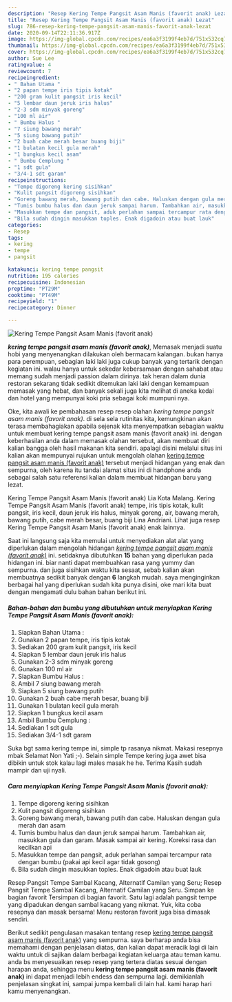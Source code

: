 ```yaml
---
description: "Resep Kering Tempe Pangsit Asam Manis (favorit anak) Lezat"
title: "Resep Kering Tempe Pangsit Asam Manis (favorit anak) Lezat"
slug: 786-resep-kering-tempe-pangsit-asam-manis-favorit-anak-lezat
date: 2020-09-14T22:11:36.917Z
image: https://img-global.cpcdn.com/recipes/ea6a3f3199f4eb7d/751x532cq70/kering-tempe-pangsit-asam-manis-favorit-anak-foto-resep-utama.jpg
thumbnail: https://img-global.cpcdn.com/recipes/ea6a3f3199f4eb7d/751x532cq70/kering-tempe-pangsit-asam-manis-favorit-anak-foto-resep-utama.jpg
cover: https://img-global.cpcdn.com/recipes/ea6a3f3199f4eb7d/751x532cq70/kering-tempe-pangsit-asam-manis-favorit-anak-foto-resep-utama.jpg
author: Sue Lee
ratingvalue: 4
reviewcount: 7
recipeingredient:
- " Bahan Utama "
- "2 papan tempe iris tipis kotak"
- "200 gram kulit pangsit iris kecil"
- "5 lembar daun jeruk iris halus"
- "2-3 sdm minyak goreng"
- "100 ml air"
- " Bumbu Halus "
- "7 siung bawang merah"
- "5 siung bawang putih"
- "2 buah cabe merah besar buang biji"
- "1 bulatan kecil gula merah"
- "1 bungkus kecil asam"
- " Bumbu Cemplung "
- "1 sdt gula"
- "3/4-1 sdt garam"
recipeinstructions:
- "Tempe digoreng kering sisihkan"
- "Kulit pangsit digoreng sisihkan"
- "Goreng bawang merah, bawang putih dan cabe. Haluskan dengan gula merah dan asam"
- "Tumis bumbu halus dan daun jeruk sampai harum. Tambahkan air, masukkan gula dan garam. Masak sampai air kering. Koreksi rasa dan kecilkan api"
- "Masukkan tempe dan pangsit, aduk perlahan sampai tercampur rata dengan bumbu (pakai api kecil agar tidak gosong)"
- "Bila sudah dingin masukkan toples. Enak digadoin atau buat lauk"
categories:
- Resep
tags:
- kering
- tempe
- pangsit

katakunci: kering tempe pangsit 
nutrition: 195 calories
recipecuisine: Indonesian
preptime: "PT29M"
cooktime: "PT49M"
recipeyield: "1"
recipecategory: Dinner

---
```



![Kering Tempe Pangsit Asam Manis (favorit anak)](https://img-global.cpcdn.com/recipes/ea6a3f3199f4eb7d/751x532cq70/kering-tempe-pangsit-asam-manis-favorit-anak-foto-resep-utama.jpg)

<b><i>kering tempe pangsit asam manis (favorit anak)</i></b>, Memasak menjadi suatu hobi yang menyenangkan dilakukan oleh bermacam kalangan. bukan hanya para perempuan, sebagian laki laki juga cukup banyak yang tertarik dengan kegiatan ini. walau hanya untuk sekedar kebersamaan dengan sahabat atau memang sudah menjadi passion dalam dirinya. tak heran dalam dunia restoran sekarang tidak sedikit ditemukan laki laki dengan kemampuan memasak yang hebat, dan banyak sekali juga kita melihat di aneka kedai dan hotel yang mempunyai koki pria sebagai koki mumpuni nya.

Oke, kita awali ke pembahasan resep resep olahan <i>kering tempe pangsit asam manis (favorit anak)</i>. di sela sela rutinitas kita, kemungkinan akan terasa membahagiakan apabila sejenak kita menyempatkan sebagian waktu untuk membuat kering tempe pangsit asam manis (favorit anak) ini. dengan keberhasilan anda dalam memasak olahan tersebut, akan membuat diri kalian bangga oleh hasil makanan kita sendiri. apalagi disini melalui situs ini kalian akan mempunyai rujukan untuk mengolah olahan <u>kering tempe pangsit asam manis (favorit anak)</u> tersebut menjadi hidangan yang enak dan sempurna, oleh karena itu tandai alamat situs ini di handphone anda sebagai salah satu referensi kalian dalam membuat hidangan baru yang lezat.

Kering Tempe Pangsit Asam Manis (favorit anak) Lia Kota Malang. Kering Tempe Pangsit Asam Manis (favorit anak) tempe, iris tipis kotak, kulit pangsit, iris kecil, daun jeruk iris halus, minyak goreng, air, bawang merah, bawang putih, cabe merah besar, buang biji Lina Andriani. Lihat juga resep Kering Tempe Pangsit Asam Manis (favorit anak) enak lainnya.


Saat ini langsung saja kita memulai untuk menyediakan alat alat yang diperlukan dalam mengolah hidangan <u><i>kering tempe pangsit asam manis (favorit anak)</i></u> ini. setidaknya dibutuhkan <b>15</b> bahan yang diperlukan pada hidangan ini. biar nanti dapat membuahkan rasa yang yummy dan sempurna. dan juga sisihkan waktu kita sesaat, sebab kalian akan membuatnya sedikit banyak dengan <b>6</b> langkah mudah. saya menginginkan berbagai hal yang diperlukan sudah kita punya disini, oke mari kita buat dengan mengamati dulu bahan bahan berikut ini.

<!--inarticleads1-->

##### Bahan-bahan dan bumbu yang dibutuhkan untuk menyiapkan Kering Tempe Pangsit Asam Manis (favorit anak):

1. Siapkan  Bahan Utama :
1. Gunakan 2 papan tempe, iris tipis kotak
1. Sediakan 200 gram kulit pangsit, iris kecil
1. Siapkan 5 lembar daun jeruk iris halus
1. Gunakan 2-3 sdm minyak goreng
1. Gunakan 100 ml air
1. Siapkan  Bumbu Halus :
1. Ambil 7 siung bawang merah
1. Siapkan 5 siung bawang putih
1. Gunakan 2 buah cabe merah besar, buang biji
1. Gunakan 1 bulatan kecil gula merah
1. Siapkan 1 bungkus kecil asam
1. Ambil  Bumbu Cemplung :
1. Sediakan 1 sdt gula
1. Sediakan 3/4-1 sdt garam


Suka bgt sama kering tempe ini, simple tp rasanya nikmat. Makasi resepnya mbak Selamat Non Yati ;-). Selain simple Tempe kering juga awet bisa dibikin untuk stok kalau lagi males masak he he. Terima Kasih sudah mampir dan uji nyali. 

<!--inarticleads2-->

##### Cara menyiapkan Kering Tempe Pangsit Asam Manis (favorit anak):

1. Tempe digoreng kering sisihkan
1. Kulit pangsit digoreng sisihkan
1. Goreng bawang merah, bawang putih dan cabe. Haluskan dengan gula merah dan asam
1. Tumis bumbu halus dan daun jeruk sampai harum. Tambahkan air, masukkan gula dan garam. Masak sampai air kering. Koreksi rasa dan kecilkan api
1. Masukkan tempe dan pangsit, aduk perlahan sampai tercampur rata dengan bumbu (pakai api kecil agar tidak gosong)
1. Bila sudah dingin masukkan toples. Enak digadoin atau buat lauk


Resep Pangsit Tempe Sambal Kacang, Alternatif Camilan yang Seru; Resep Pangsit Tempe Sambal Kacang, Alternatif Camilan yang Seru. Simpan ke bagian favorit Tersimpan di bagian favorit. Satu lagi adalah pangsit tempe yang dipadukan dengan sambal kacang yang nikmat. Yuk, kita coba resepnya dan masak bersama! Menu restoran favorit juga bisa dimasak sendiri. 

Berikut sedikit pengulasan masakan tentang resep <u>kering tempe pangsit asam manis (favorit anak)</u> yang sempurna. saya berharap anda bisa memahami dengan penjelasan diatas, dan kalian dapat meracik lagi di lain waktu untuk di sajikan dalam berbagai kegiatan keluarga atau teman kamu. anda bs menyesuaikan resep resep yang tertera diatas sesuai dengan harapan anda, sehingga menu <b>kering tempe pangsit asam manis (favorit anak)</b> ini dapat menjadi lebih endess dan sempurna lagi. demikianlah penjelasan singkat ini, sampai jumpa kembali di lain hal. kami harap hari kamu menyenangkan.
